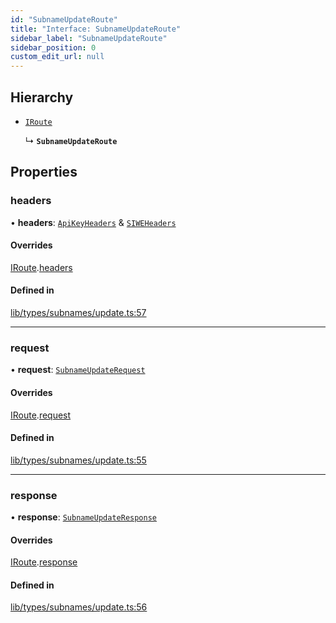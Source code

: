 ```yaml
---
id: "SubnameUpdateRoute"
title: "Interface: SubnameUpdateRoute"
sidebar_label: "SubnameUpdateRoute"
sidebar_position: 0
custom_edit_url: null
---
```


## Hierarchy

- [`IRoute`](IRoute.md)

  ↳ **`SubnameUpdateRoute`**

## Properties

### headers

• **headers**: [`ApiKeyHeaders`](ApiKeyHeaders.md) & [`SIWEHeaders`](SIWEHeaders.md)

#### Overrides

[IRoute](IRoute.md).[headers](IRoute.md#headers)

#### Defined in

[lib/types/subnames/update.ts:57](https://github.com/JustaName-id/JustaName-sdk/blob/3b7cbff/packages/@justaname.id/sdk/src/lib/types/subnames/update.ts#L57)

___

### request

• **request**: [`SubnameUpdateRequest`](SubnameUpdateRequest.md)

#### Overrides

[IRoute](IRoute.md).[request](IRoute.md#request)

#### Defined in

[lib/types/subnames/update.ts:55](https://github.com/JustaName-id/JustaName-sdk/blob/3b7cbff/packages/@justaname.id/sdk/src/lib/types/subnames/update.ts#L55)

___

### response

• **response**: [`SubnameUpdateResponse`](SubnameUpdateResponse.md)

#### Overrides

[IRoute](IRoute.md).[response](IRoute.md#response)

#### Defined in

[lib/types/subnames/update.ts:56](https://github.com/JustaName-id/JustaName-sdk/blob/3b7cbff/packages/@justaname.id/sdk/src/lib/types/subnames/update.ts#L56)
